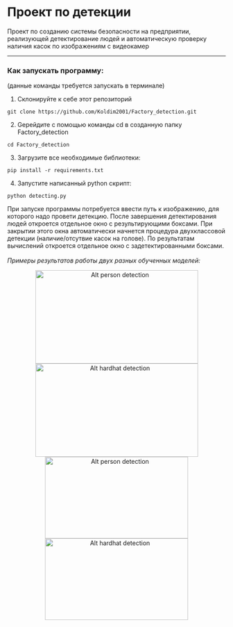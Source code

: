 # Проект по детекции
Проект по созданию системы безопасности на предприятии, реализующей детектирование людей и автоматическую проверку наличия касок по изображениям с видеокамер

---

### Как запускать программу:
(данные команды требуется запускать в терминале)
1. Склонируйте к себе этот репозиторий 
```
git clone https://github.com/Koldim2001/Factory_detection.git
```
2. Gерейдите с помощью команды cd в созданную папку Factory_detection
```
cd Factory_detection
```
3. Загрузите все необходимые библиотеки:
```
pip install -r requirements.txt
```
4. Запустите написанный python скрипт:
```
python detecting.py
```

При запуске программы потребуется ввести путь к изображению, для которого надо провети детекцию.
После завершения детектирования людей откроется отдельное окно с результирующими боксами. При закрытии этого окна
автоматически начнется процедура двухклассовой детекции (наличие/отсутвие касок на голове). По результатам вычислений откроется отдельное окно с задетектированными боксами.<br><br>
_Примеры результатов работы двух разных обученных моделей:_

<div style="text-align:center;">
  <img src="https://drive.google.com/uc?id=1Dtu_bK9w5Hl65A6lETChuu1Ftz2wirUi" alt="Alt person detection" width="375" height="215">
  <img src="https://drive.google.com/uc?id=105RsKrPwpzGLTbyUYjKDsDRP0bd6IUIT" alt="Alt hardhat detection" width="375" height="215">
</div>

<div style="text-align:center;">
  <img src="https://drive.google.com/uc?id=1Dtu_bK9w5Hl65A6lETChuu1Ftz2wirUi" alt="Alt person detection" width="330" height="188">
  <img src="https://drive.google.com/uc?id=105RsKrPwpzGLTbyUYjKDsDRP0bd6IUIT" alt="Alt hardhat detection" width="330" height="188">
</div>

